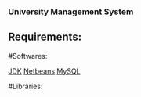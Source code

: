 ### University Management System

## Requirements:

#Softwares:

[JDK](https://www.oracle.com/in/java/technologies/downloads/)
[Netbeans](https://netbeans.apache.org/download/index.html)
[MySQL](https://www.mysql.com/downloads/)

#Libraries:





